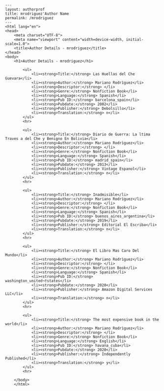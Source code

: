 
    ---
    layout: authorprof
    title: mrodriguez'Author Name 
    permalink: /mrodriguez
    ---
    <html lang="en">
    <head>
        <meta charset="UTF-8">
        <meta name="viewport" content="width=device-width, initial-scale=1.0">
        <title>Author Details - mrodriguez</title>
    </head>
    <body>
        <h1>Author Details - mrodriguez</h1>
        
            <ul>
                <li><strong>Title:</strong> Las Huellas del Che Guevara</li>
                <li><strong>Author:</strong> Mariano Rodrìguez</li>
                <li><strong>Descriptor:</strong> </li>
                <li><strong>Genre:</strong> Nonfiction Book</li>
                <li><strong>Language:</strong> Spanish</li>
                <li><strong>Pub ID:</strong> barcelona_spain</li>
                <li><strong>Pubdate:</strong> 2002</li>
                <li><strong>Publisher:</strong> Debolsillo</li>
                <li><strong>Translation:</strong> n</li>
            </ul>
            <hr>
            
            <ul>
                <li><strong>Title:</strong> Diario de Guerra: La ltima Traves a del Che y Benigno En Bolivia</li>
                <li><strong>Author:</strong> Mariano Rodrìguez</li>
                <li><strong>Descriptor:</strong> </li>
                <li><strong>Genre:</strong> Nonfiction Book</li>
                <li><strong>Language:</strong> Spanish</li>
                <li><strong>Pub ID:</strong> madrid_spain</li>
                <li><strong>Pubdate:</strong> 2013</li>
                <li><strong>Publisher:</strong> Vintage Espanol</li>
                <li><strong>Translation:</strong> n</li>
            </ul>
            <hr>
            
            <ul>
                <li><strong>Title:</strong> Inadmisible</li>
                <li><strong>Author:</strong> Mariano Rodrìguez</li>
                <li><strong>Descriptor:</strong> </li>
                <li><strong>Genre:</strong> Nonfiction Book</li>
                <li><strong>Language:</strong> Spanish</li>
                <li><strong>Pub ID:</strong> buenos_aires_argentina</li>
                <li><strong>Pubdate:</strong> 2019</li>
                <li><strong>Publisher:</strong> Editorial El Escriba</li>
                <li><strong>Translation:</strong> n</li>
            </ul>
            <hr>
            
            <ul>
                <li><strong>Title:</strong> El Libro Mas Caro Del Mundo</li>
                <li><strong>Author:</strong> Mariano Rodrìguez</li>
                <li><strong>Descriptor:</strong> </li>
                <li><strong>Genre:</strong> Nonfiction Book</li>
                <li><strong>Language:</strong> Spanish</li>
                <li><strong>Pub ID:</strong> washington_united¬†states</li>
                <li><strong>Pubdate:</strong> 2020</li>
                <li><strong>Publisher:</strong> Amazon Digital Services LLC</li>
                <li><strong>Translation:</strong> n</li>
            </ul>
            <hr>
            
            <ul>
                <li><strong>Title:</strong> The most expensive book in the world</li>
                <li><strong>Author:</strong> Mariano Rodrìguez</li>
                <li><strong>Descriptor:</strong> </li>
                <li><strong>Genre:</strong> Nonfiction Book</li>
                <li><strong>Language:</strong> English</li>
                <li><strong>Pub ID:</strong> havana_cuba</li>
                <li><strong>Pubdate:</strong> 2020</li>
                <li><strong>Publisher:</strong> Independently Published</li>
                <li><strong>Translation:</strong> y</li>
            </ul>
            <hr>
            
        </body>
        </html>
        